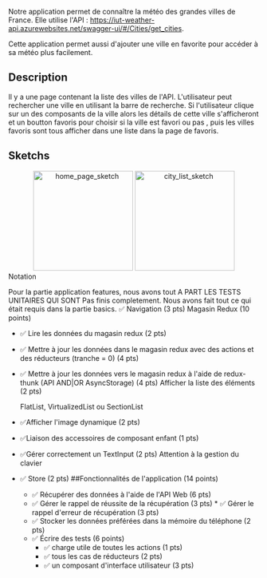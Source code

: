 
Notre application  permet de connaître la météo des grandes villes de France. Elle utilise l'API :                      https://iut-weather-api.azurewebsites.net/swagger-ui/#/Cities/get_cities.

Cette application permet aussi d'ajouter une ville en favorite pour accéder à sa météo plus facilement.

## Description
Il y a une  page contenant la liste des villes de l'API. L'utilisateur peut  rechercher une ville en utilisant la barre de recherche. Si l'utilisateur clique sur un des composants de la ville alors les détails de cette ville s'afficheront et  un boutton favoris pour choisir si la ville est favori ou pas , puis les villes favoris sont tous afficher dans une liste dans la page de favoris.

## Sketchs


<div align = center>
<img alt="home_page_sketch" src="documentation/HomeScreen.png" width="200" >
<img alt="city_list_sketch" src="documentation/ListScreen.png" width="200" >
</div




## Notation
Pour la partie application features, nous avons tout A PART LES TESTS UNITAIRES QUI SONT Pas finis completement. Nous avons fait tout ce qui était requis dans la partie basics. 
 :white_check_mark: Navigation (3 pts)
  Magasin Redux (10 points)
* :white_check_mark: Lire les données du magasin redux (2 pts)
 * :white_check_mark: Mettre à jour les données dans le magasin redux avec des actions et des réducteurs (tranche = 0) (4 pts)
  * :white_check_mark: Mettre à jour les données vers le magasin redux à l'aide de redux-thunk (API AND|OR AsyncStorage) (4 pts) 
  Afficher la liste des éléments (2 pts)

    FlatList, VirtualizedList ou SectionList 

* :white_check_mark:Afficher l'image dynamique (2 pts)
* :white_check_mark:Liaison des accessoires de composant enfant (1 pts)
* :white_check_mark:Gérer correctement un TextInput (2 pts)
 Attention à la gestion du clavier 
* :white_check_mark: Store (2 pts)
  ##Fonctionnalités de l'application (14 points)

    * :white_check_mark:  Récupérer des données à l'aide de l'API Web (6 pts)
     * :white_check_mark:    Gérer le rappel de réussite de la récupération (3 pts)
      * :white_check_mark:   Gérer le rappel d'erreur de récupération (3 pts) 
    * :white_check_mark: Stocker les données préférées dans la mémoire du téléphone (2 pts)
   * :white_check_mark:  Écrire des tests (6 points)
     * :white_check_mark:    charge utile de toutes les actions (1 pts)
     * :white_check_mark:    tous les cas de réducteurs (2 pts)
     * :white_check_mark:    un composant d'interface utilisateur (3 pts) 